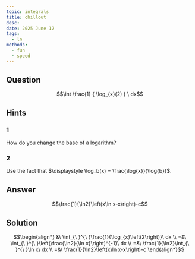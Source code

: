 ```yaml
---
topic: integrals
title: chillout
desc: 
date: 2025 June 12
tags:
  - ln
methods:
  - fun
  - speed
---
```



## Question
```math
\int
  \frac{1}
    { \log_{x}(2) }
\ dx
```


## Hints

### 1
How do you change the base of a logarithm?

### 2
Use the fact that $\displaystyle \log_b(x) = \frac{\log{x}}{\log{b}}$.


## Answer
```math
\frac{1}{\ln2}\left(x\ln x-x\right)-c
```


## Solution

```math
\begin{align*}
  &\ \int_{\ }^{\ }\frac{1}{\log_{x}\left(2\right)}\ dx
  \\ =&\ \int_{\ }^{\ }\left(\frac{\ln2}{\ln x}\right)^{-1}\ dx
  \\ =&\ \frac{1}{\ln2}\int_{\ }^{\ }\ln x\ dx
  \\ =&\ \frac{1}{\ln2}\left(x\ln x-x\right)-c
\end{align*}
```

